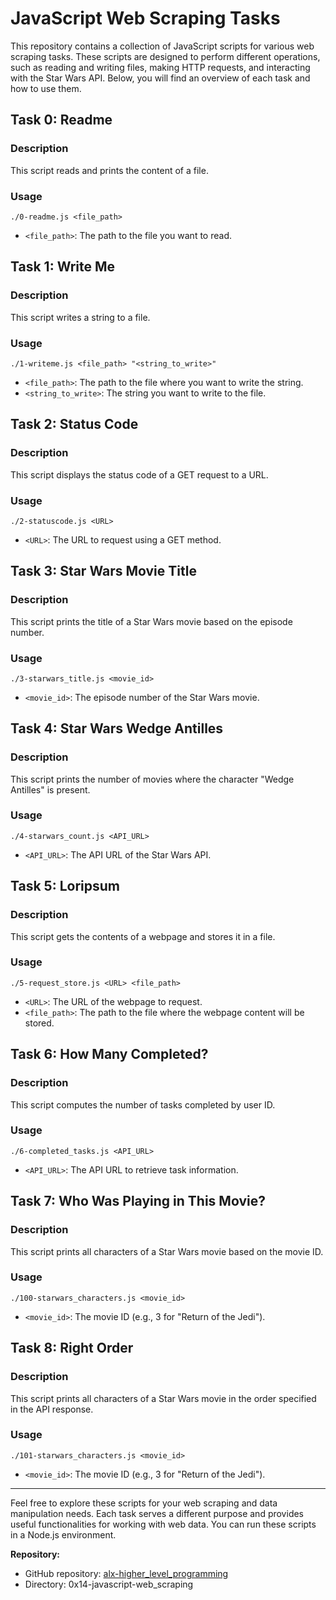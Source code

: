 # JavaScript Web Scraping Tasks

This repository contains a collection of JavaScript scripts for various web scraping tasks. These scripts are designed to perform different operations, such as reading and writing files, making HTTP requests, and interacting with the Star Wars API. Below, you will find an overview of each task and how to use them.

## Task 0: Readme

### Description
This script reads and prints the content of a file.

### Usage
```
./0-readme.js <file_path>
```
- `<file_path>`: The path to the file you want to read.

## Task 1: Write Me

### Description
This script writes a string to a file.

### Usage
```
./1-writeme.js <file_path> "<string_to_write>"
```
- `<file_path>`: The path to the file where you want to write the string.
- `<string_to_write>`: The string you want to write to the file.

## Task 2: Status Code

### Description
This script displays the status code of a GET request to a URL.

### Usage
```
./2-statuscode.js <URL>
```
- `<URL>`: The URL to request using a GET method.

## Task 3: Star Wars Movie Title

### Description
This script prints the title of a Star Wars movie based on the episode number.

### Usage
```
./3-starwars_title.js <movie_id>
```
- `<movie_id>`: The episode number of the Star Wars movie.

## Task 4: Star Wars Wedge Antilles

### Description
This script prints the number of movies where the character "Wedge Antilles" is present.

### Usage
```
./4-starwars_count.js <API_URL>
```
- `<API_URL>`: The API URL of the Star Wars API.

## Task 5: Loripsum

### Description
This script gets the contents of a webpage and stores it in a file.

### Usage
```
./5-request_store.js <URL> <file_path>
```
- `<URL>`: The URL of the webpage to request.
- `<file_path>`: The path to the file where the webpage content will be stored.

## Task 6: How Many Completed?

### Description
This script computes the number of tasks completed by user ID.

### Usage
```
./6-completed_tasks.js <API_URL>
```
- `<API_URL>`: The API URL to retrieve task information.

## Task 7: Who Was Playing in This Movie?

### Description
This script prints all characters of a Star Wars movie based on the movie ID.

### Usage
```
./100-starwars_characters.js <movie_id>
```
- `<movie_id>`: The movie ID (e.g., 3 for "Return of the Jedi").

## Task 8: Right Order

### Description
This script prints all characters of a Star Wars movie in the order specified in the API response.

### Usage
```
./101-starwars_characters.js <movie_id>
```
- `<movie_id>`: The movie ID (e.g., 3 for "Return of the Jedi").

---

Feel free to explore these scripts for your web scraping and data manipulation needs. Each task serves a different purpose and provides useful functionalities for working with web data. You can run these scripts in a Node.js environment.

**Repository:**
- GitHub repository: [alx-higher_level_programming](repository_link)
- Directory: 0x14-javascript-web_scraping
